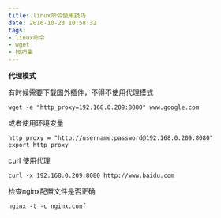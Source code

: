 ```yaml
---
title: linux命令使用技巧
date: 2016-10-23 10:58:32
tags:
- linux命令
- wget
- 技巧集
---
```


**代理模式**

有时候需要下载国外插件，不得不使用代理模式

	wget -e "http_proxy=192.168.0.209:8080" www.google.com

<!-- more -->
或者使用环境变量

	http_proxy = "http://username:password@192.168.0.209:8080"
	export http_proxy


curl 使用代理

	curl -x 192.168.0.209:8080 http://www.baidu.com


检查nginx配置文件是否正确

	nginx -t -c nginx.conf
